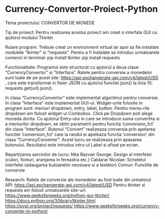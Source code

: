 # Currency-Convertor-Proiect-Python
Tema proiectului:
CONVERTOR DE MONEDE

Tip de proiect:
Pentru realizarea acestui proiect am creat o interfata GUI cu ajutorul modului Tkinter.

Rulare program:
Trebuie creat un environment virtual iar apoi sa fie instalate modulele “tkinter” si “requests”. 
Pentru a fi instalate se introduc urmatoarele comenzi in terminal:   pip install tkinter  pip install requests

Functionalitate:
Programul este structurat cu ajutorul a doua clase: “CurrencyConvertor” si “Interface”.
Ratele pentru conversie a monedelor sunt luate de pe acest site: https://api.exchangerate-api.com/v4/latest/USD , care este transformat in fisier JSON cu ajutorul functiei json() la linia 10: requests.get(url).json(). 

In clasa “CurrencyConvertor” este implementat algoritmul pentru conversie. In clasa “Interface” este implementat GUI-ul.
Widget-urile folosite in program sunt: meniuri dropdown, entry, label, button.
Pentru meniu-rile dropdown am folosit widget-ul Combobox. Click pe Dropdown poti alege moneda dorita.
Cu ajutorul Entry-ului in care se introduce suma convertita si a meniurilor dropdown, se obtin parametrii pentru functia ‘conversion_fct’ din clasa “Interface”.
Butonul “Convert” realizeaza conversia prin apelarea functiei ‘conversion_fct’ care la randul ei apeleaza functia ‘conversion’ din clasa “CurrencyConverter”. Acest lucru se realizeaza prin apasarea butonului. Rezultatul este introdus intru-ul Label si afisat pe ecran.

Repartizarea sarcinilor de lucru:
Nita Razvan George: Design al interfetei (culori, fonturi, aranjarea in fereastra etc.)
Caldarar Nicolae: Scheletul interfetei (adaugarea butoanelor necesare si a textelor)
Comun: Functiile de conversie

Research:
Ratele de conversie ale monedelor au fost luate din urmatorul API: https://api.exchangerate-api.com/v4/latest/USD
Pentru tkinter si requests am folosit urmatoarele site-uri:
https://www.geeksforgeeks.org/python-gui-tkinter/
https://docs.python.org/3/library/tkinter.html
https://pypi.org/project/requests/
https://www.geeksforgeeks.org/currency-converter-in-python/
